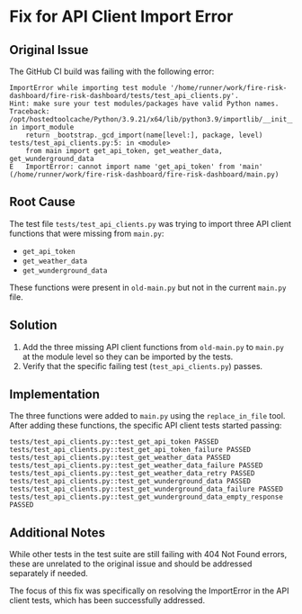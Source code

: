# Fix for API Client Import Error

## Original Issue

The GitHub CI build was failing with the following error:

```
ImportError while importing test module '/home/runner/work/fire-risk-dashboard/fire-risk-dashboard/tests/test_api_clients.py'.
Hint: make sure your test modules/packages have valid Python names.
Traceback:
/opt/hostedtoolcache/Python/3.9.21/x64/lib/python3.9/importlib/__init__.py:127: in import_module
    return _bootstrap._gcd_import(name[level:], package, level)
tests/test_api_clients.py:5: in <module>
    from main import get_api_token, get_weather_data, get_wunderground_data
E   ImportError: cannot import name 'get_api_token' from 'main' (/home/runner/work/fire-risk-dashboard/fire-risk-dashboard/main.py)
```

## Root Cause

The test file `tests/test_api_clients.py` was trying to import three API client functions that were missing from `main.py`:
- `get_api_token`
- `get_weather_data`
- `get_wunderground_data`

These functions were present in `old-main.py` but not in the current `main.py` file.

## Solution

1. Add the three missing API client functions from `old-main.py` to `main.py` at the module level so they can be imported by the tests.
2. Verify that the specific failing test (`test_api_clients.py`) passes.

## Implementation

The three functions were added to `main.py` using the `replace_in_file` tool. After adding these functions, the specific API client tests started passing:

```
tests/test_api_clients.py::test_get_api_token PASSED
tests/test_api_clients.py::test_get_api_token_failure PASSED
tests/test_api_clients.py::test_get_weather_data PASSED
tests/test_api_clients.py::test_get_weather_data_failure PASSED
tests/test_api_clients.py::test_get_weather_data_retry PASSED
tests/test_api_clients.py::test_get_wunderground_data PASSED
tests/test_api_clients.py::test_get_wunderground_data_failure PASSED
tests/test_api_clients.py::test_get_wunderground_data_empty_response PASSED
```

## Additional Notes

While other tests in the test suite are still failing with 404 Not Found errors, these are unrelated to the original issue and should be addressed separately if needed.

The focus of this fix was specifically on resolving the ImportError in the API client tests, which has been successfully addressed.
